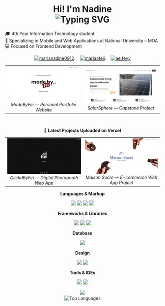 <h1 align="center">
  Hi! I'm Nadine
  <br>
  <img src="https://readme-typing-svg.demolab.com?font=Fira+Code&size=24&duration=2000&pause=1000&color=F7F7F7&center=true&vCenter=true&width=600&lines=4th+Year+Information+Technology+Student;Frontend+Development;UI%2FUX+Learner" alt="Typing SVG" />
</h1>

🎓 4th Year Information Technology student<br>📍 Specializing in Mobile and Web Applications at National University – MOA
<br>💻 Focused on Frontend Development<be>

<p align="center">
  <a href="https://linkedin.com/in/marianadine0912" target="_blank">
    <img align="center" src="https://raw.githubusercontent.com/rahuldkjain/github-profile-readme-generator/master/src/images/icons/Social/linked-in-alt.svg" alt="marianadine0912" height="30" width="40" />
  </a>
  &nbsp;&nbsp;&nbsp;
  <a href="https://fb.com/mariaafeii" target="_blank">
    <img align="center" src="https://raw.githubusercontent.com/rahuldkjain/github-profile-readme-generator/master/src/images/icons/Social/facebook.svg" alt="mariaafeii" height="30" width="40" />
  </a>
  &nbsp;&nbsp;&nbsp;
  <a href="https://instagram.com/ae.feyy" target="_blank">
    <img align="center" src="https://raw.githubusercontent.com/rahuldkjain/github-profile-readme-generator/master/src/images/icons/Social/instagram.svg" alt="ae.feyy" height="30" width="40" />
  </a>
</p>

<table align="center">
  <tr>
      <td align="center">
        <a href="https://madebyfei.vercel.app/" target="_blank">
          <img src="https://raw.githubusercontent.com/marianadine/marianadine/013a629ddcf547f105f7f705026ad42790cad89d/portss.png" alt="MadeByFei Portfolio Preview" width="400" />
        </a>
        <br />
        <em>MadeByFei — Personal Portfolio Website</em>
      </td>
      <td align="center">
        <a href="https://www.solarsphere.homes/" target="_blank">
          <img src="https://github.com/marianadine/marianadine/blob/bd67f8d3821bd5e2a621ea7bd5df626234ecbb98/spheress.png" alt="MadeByFei Portfolio Preview" width="400" />
        </a>
        <br />
        <em>SolarSphere — Capstone Project</em>
      </td>
  </tr>
</table>
<br/>
<p align="center"><strong>🚀 Latest Projects Uploaded on Vercel</strong></p>
<table align="center">
  <tr>
     <td align="center">
      <a href="https://clickbyfei.vercel.app/" target="_blank">
        <img src="https://raw.githubusercontent.com/marianadine/marianadine/013a629ddcf547f105f7f705026ad42790cad89d/clickdss.png" alt="ClickdByFei Preview" width="400" />
      </a>
      <br />
      <em>ClickdByFei — Digital Photobooth Web App</em>
    </td>
     <td align="center">
      <a href="https://maisonsucre.vercel.app/" target="_blank">
        <img src="https://github.com/marianadine/marianadine/blob/98b538f8f7bc1ddbc81f05449090ab38925baa91/maisonss.png" alt="Maison Sucre Preview" width="400" />
      </a>
      <br />
      <em>Maison Sucre — E-commerce Web App Project</em>
    </td>
  </tr>
</table>

<p align="center"><strong>Languages & Markup</strong></p>
<p align="center">
  <img src="https://img.shields.io/badge/HTML5-%23E34F26.svg?style=for-the-badge&logo=html5&logoColor=white" />
  <img src="https://img.shields.io/badge/CSS3-%231572B6.svg?style=for-the-badge&logo=css3&logoColor=white" />
  <img src="https://img.shields.io/badge/Java-%23ED8B00.svg?style=for-the-badge&logo=openjdk&logoColor=white" />
  <img src="https://img.shields.io/badge/JavaScript-%23323330.svg?style=for-the-badge&logo=javascript&logoColor=%23F7DF1E" />
</p>

<p align="center"><strong>Frameworks & Libraries</strong></p>
<p align="center">
  <img src="https://img.shields.io/badge/React-%2320232a.svg?style=for-the-badge&logo=react&logoColor=%2361DAFB" />
  <img src="https://img.shields.io/badge/React_Native-%2320232a.svg?style=for-the-badge&logo=react&logoColor=%2361DAFB" />
  <img src="https://img.shields.io/badge/Expo-000020.svg?style=for-the-badge&logo=expo&logoColor=white" />
</p>

<p align="center"><strong>Database</strong></p>
<p align="center">
  <img src="https://img.shields.io/badge/MongoDB-%234ea94b.svg?style=for-the-badge&logo=mongodb&logoColor=white" />
</p>

<p align="center"><strong>Design</strong></p>
<p align="center">
  <img src="https://img.shields.io/badge/Figma-%23F24E1E.svg?style=for-the-badge&logo=figma&logoColor=white" />
  <img src="https://img.shields.io/badge/Canva-%2300C4CC.svg?style=for-the-badge&logo=canva&logoColor=white" />
</p>

<p align="center"><strong>Tools & IDEs</strong></p>
<p align="center">
  <img src="https://img.shields.io/badge/VSCode-%23007ACC.svg?style=for-the-badge&logo=visual-studio-code&logoColor=white" />
  <img src="https://img.shields.io/badge/Android%20Studio-3DDC84?style=for-the-badge&logo=android-studio&logoColor=white" />
</p>

<p align="center">
<!--   <img src="https://github-readme-stats.vercel.app/api?username=marianadine&theme=dark&hide_border=true&include_all_commits=false&count_private=false" /><br/> -->
  <img src="https://nirzak-streak-stats.vercel.app/?user=marianadine&theme=dark&hide_border=true" /><br/>
<img 
  src="https://github-readme-stats.vercel.app/api/top-langs/?username=marianadine&theme=dark&hide_border=true&layout=compact&cache_seconds=60" 
  alt="Top Languages" 
/>
</p>
